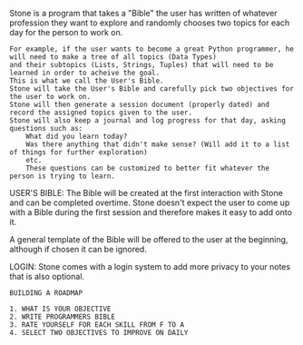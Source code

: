
Stone is a program that takes a "Bible" the user has written of whatever profession they want to explore
and randomly chooses two topics for each day for the person to work on.

    For example, if the user wants to become a great Python programmer, he will need to make a tree of all topics (Data Types)
    and their subtopics (Lists, Strings, Tuples) that will need to be learned in order to acheive the goal.
    This is what we call the User's Bible.
    Stone will take the User's Bible and carefully pick two objectives for the user to work on.
    Stone will then generate a session document (properly dated) and record the assigned topics given to the user.
    Stone will also keep a journal and log progress for that day, asking questions such as:
        What did you learn today?
        Was there anything that didn't make sense? (Will add it to a list of things for further exploration)
        etc.
        These questions can be customized to better fit whatever the person is trying to learn. 


USER'S BIBLE:
 The Bible will be created at the first interaction with Stone and can be completed overtime.
 Stone doesn't expect the user to come up with a Bible during the first session and therefore makes it easy to add onto it. 

 A general template of the Bible will be offered to the user at the beginning, although if chosen it can be ignored. 

LOGIN:
Stone comes with a login system to add more privacy to your notes that is also optional. 


    BUILDING A ROADMAP

	1. WHAT IS YOUR OBJECTIVE
	2. WRITE PROGRAMMERS BIBLE
	3. RATE YOURSELF FOR EACH SKILL FROM F TO A
	4. SELECT TWO OBJECTIVES TO IMPROVE ON DAILY
